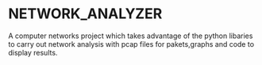 # NETWORK_ANALYZER
A computer networks project which takes advantage of the python libaries to carry out network analysis with pcap files for pakets,graphs and code to display results.
